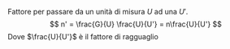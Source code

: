 Fattore per passare da un unità di misura $U$ ad una $U'$.
$$
n' = \frac{G}{U} \frac{U}{U'} = n\frac{U}{U'}
$$
Dove $\frac{U}{U'}$ è il fattore di ragguaglio
